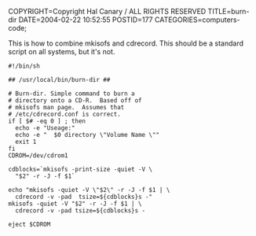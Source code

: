 COPYRIGHT=Copyright Hal Canary / ALL RIGHTS RESERVED
TITLE=burn-dir
DATE=2004-02-22 10:52:55
POSTID=177
CATEGORIES=computers-code;

This is how to combine mkisofs and cdrecord. This should be a standard script on all systems, but it's not.

    #!/bin/sh

    ## /usr/local/bin/burn-dir ##

    # Burn-dir. Simple command to burn a
    # directory onto a CD-R.  Based off of
    # mkisofs man page.  Assumes that
    # /etc/cdrecord.conf is correct.
    if [ $# -eq 0 ] ; then
      echo -e "Useage:"
      echo -e "  $0 directory \"Volume Name \""
      exit 1
    fi
    CDROM=/dev/cdrom1

    cdblocks=`mkisofs -print-size -quiet -V \
      "$2" -r -J -f $1`

    echo "mkisofs -quiet -V \"$2\" -r -J -f $1 | \
      cdrecord -v -pad  tsize=${cdblocks}s -"
    mkisofs -quiet -V "$2" -r -J -f $1 | \
      cdrecord -v -pad tsize=${cdblocks}s -

    eject $CDROM
